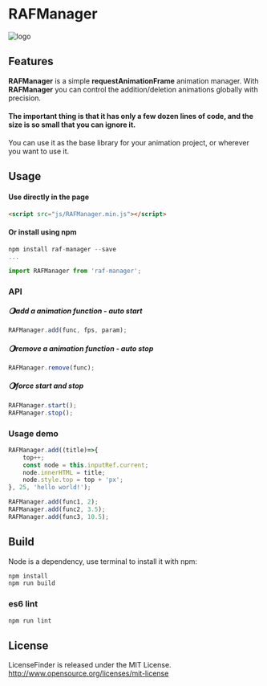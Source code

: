 RAFManager
======

![logo](https://github.com/drawcall/RAFManager/blob/master/logo/raf.gif)

## Features
__RAFManager__ is a simple __requestAnimationFrame__ animation manager.
With __RAFManager__ you can control the addition/deletion animations globally with precision.

#### The important thing is that it has only a few dozen lines of code, and the size is so small that you can ignore it.

You can use it as the base library for your animation project, or wherever you want to use it.

## Usage
#### Use directly in the page

```html
<script src="js/RAFManager.min.js"></script>
```

#### Or install using npm 

```javascript
npm install raf-manager --save 
...

import RAFManager from 'raf-manager';
```

### API

##### 🌖add a animation function - auto start
```javascript
RAFManager.add(func, fps, param); 
```

##### 🌖remove a animation function - auto stop
```javascript
RAFManager.remove(func);
```

##### 🌖force start and stop
```javascript
RAFManager.start();
RAFManager.stop();
```

### Usage demo
```javascript
RAFManager.add((title)=>{
    top++;
    const node = this.inputRef.current;
    node.innerHTML = title;
    node.style.top = top + 'px';
}, 25, 'hello world!');
```

```javascript
RAFManager.add(func1, 2);
RAFManager.add(func2, 3.5);
RAFManager.add(func3, 10.5);
```

## Build
Node is a dependency, use terminal to install it with npm:  

```javascript
npm install
npm run build
``` 

### es6 lint

```javascript
npm run lint
```

## License
LicenseFinder is released under the MIT License. http://www.opensource.org/licenses/mit-license
